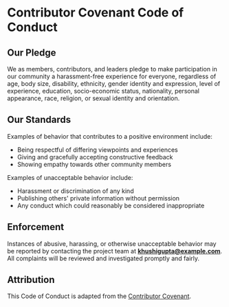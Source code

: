 # Contributor Covenant Code of Conduct

## Our Pledge
We as members, contributors, and leaders pledge to make participation in our community a harassment-free experience for everyone, regardless of age, body size, disability, ethnicity, gender identity and expression, level of experience, education, socio-economic status, nationality, personal appearance, race, religion, or sexual identity and orientation.

## Our Standards
Examples of behavior that contributes to a positive environment include:
- Being respectful of differing viewpoints and experiences
- Giving and gracefully accepting constructive feedback
- Showing empathy towards other community members

Examples of unacceptable behavior include:
- Harassment or discrimination of any kind
- Publishing others' private information without permission
- Any conduct which could reasonably be considered inappropriate

## Enforcement
Instances of abusive, harassing, or otherwise unacceptable behavior may be reported by contacting the project team at **khushigupta@example.com**.  
All complaints will be reviewed and investigated promptly and fairly.

## Attribution
This Code of Conduct is adapted from the [Contributor Covenant](https://www.contributor-covenant.org).
